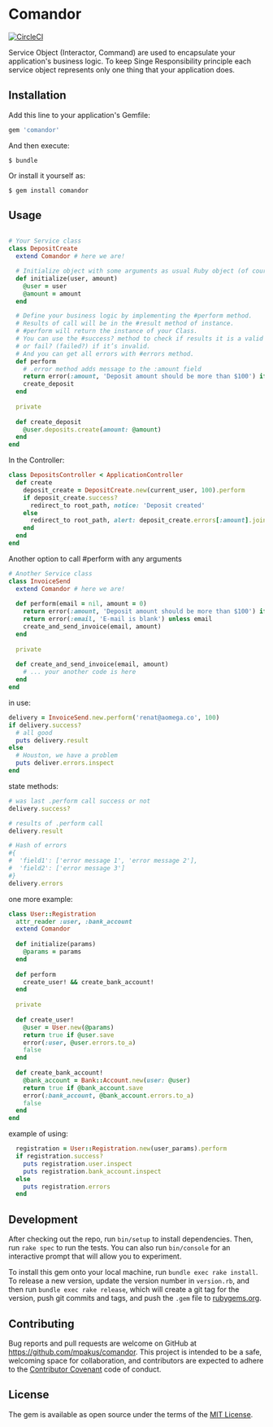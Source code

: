 # Comandor

[![CircleCI](https://circleci.com/gh/mpakus/comandor.svg?style=svg)](https://circleci.com/gh/mpakus/comandor)

Service Object (Interactor, Command) are used to encapsulate your application's business logic. 
To keep Singe Responsibility principle each service object represents only one thing that your application does.

## Installation

Add this line to your application's Gemfile:

```ruby
gem 'comandor'
```

And then execute:

    $ bundle

Or install it yourself as:

    $ gem install comandor

## Usage

```ruby

# Your Service class
class DepositCreate
  extend Comandor # here we are!

  # Initialize object with some arguments as usual Ruby object (of course it's optional)
  def initialize(user, amount)
    @user = user
    @amount = amount
  end

  # Define your business logic by implementing the #perform method.
  # Results of call will be in the #result method of instance.
  # #perform will return the instance of your Class.
  # You can use the #success? method to check if results it is a valid
  # or fail? (failed?) if it’s invalid.
  # And you can get all errors with #errors method.
  def perform
    # .error method adds message to the :amount field
    return error(:amount, 'Deposit amount should be more than $100') if @amount < 100
    create_deposit
  end
  
  private
  
  def create_deposit
    @user.deposits.create(amount: @amount)
  end
end
```

In the Controller:

```ruby
class DepositsController < ApplicationController
  def create
    deposit_create = DepositCreate.new(current_user, 100).perform
    if deposit_create.success?
      redirect_to root_path, notice: 'Deposit created'
    else
      redirect_to root_path, alert: deposit_create.errors[:amount].join("\n")
    end
  end
end
```

Another option to call #perform with any arguments

```ruby
# Another Service class
class InvoiceSend
  extend Comandor # here we are!
  
  def perform(email = nil, amount = 0)
    return error(:amount, 'Deposit amount should be more than $100') if amount < 100
    return error(:email, 'E-mail is blank') unless email
    create_and_send_invoice(email, amount)
  end
  
  private
  
  def create_and_send_invoice(email, amount)
    # ... your another code is here    
  end    
end
```

in use:
```ruby
delivery = InvoiceSend.new.perform('renat@aomega.co', 100)
if delivery.success?
  # all good
  puts delivery.result
else
  # Houston, we have a problem 
  puts deliver.errors.inspect  
end
```

state methods:
```ruby
# was last .perform call success or not
delivery.success?

# results of .perform call
delivery.result

# Hash of errors
#{
#  'field1': ['error message 1', 'error message 2'],
#  'field2': ['error message 3']
#}
delivery.errors
```

one more example:
```ruby
class User::Registration
  attr_reader :user, :bank_account
  extend Comandor
    
  def initialize(params)
    @params = params
  end
  
  def perform
    create_user! && create_bank_account!
  end
  
  private
  
  def create_user!
    @user = User.new(@params)
    return true if @user.save
    error(:user, @user.errors.to_a)
    false
  end
  
  def create_bank_account!
    @bank_account = Bank::Account.new(user: @user)
    return true if @bank_account.save
    error(:bank_account, @bank_account.errors.to_a)
    false
  end
end
```

example of using:
```ruby
  registration = User::Registration.new(user_params).perform
  if registration.success?
    puts registration.user.inspect
    puts registration.bank_account.inspect
  else
    puts registration.errors  
  end
```

## Development

After checking out the repo, run `bin/setup` to install dependencies. Then, run `rake spec` to run the tests. You can also run `bin/console` for an interactive prompt that will allow you to experiment.

To install this gem onto your local machine, run `bundle exec rake install`. To release a new version, update the version number in `version.rb`, and then run `bundle exec rake release`, which will create a git tag for the version, push git commits and tags, and push the `.gem` file to [rubygems.org](https://rubygems.org).

## Contributing

Bug reports and pull requests are welcome on GitHub at https://github.com/mpakus/comandor. This project is intended to be a safe, welcoming space for collaboration, and contributors are expected to adhere to the [Contributor Covenant](http://contributor-covenant.org) code of conduct.


## License

The gem is available as open source under the terms of the [MIT License](http://opensource.org/licenses/MIT).
